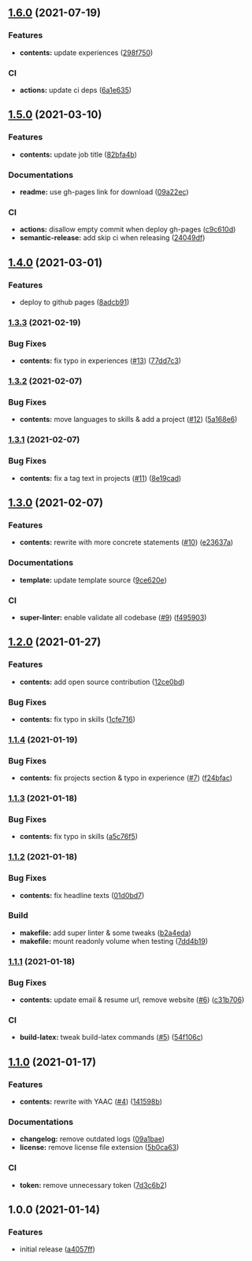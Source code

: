 ## [1.6.0](https://github.com/kirintwn/resume/compare/v1.5.0...v1.6.0) (2021-07-19)


### Features

* **contents:** update experiences ([298f750](https://github.com/kirintwn/resume/commit/298f750f977a1c7fed5851155118af8ca8706035))


### CI

* **actions:** update ci deps ([6a1e635](https://github.com/kirintwn/resume/commit/6a1e6352ced981147fa254cc081b581c284623ec))

## [1.5.0](https://github.com/kirintwn/resume/compare/v1.4.0...v1.5.0) (2021-03-10)


### Features

* **contents:** update job title ([82bfa4b](https://github.com/kirintwn/resume/commit/82bfa4b3a2c20497019dffd2fdfbc6ee32f175d9))


### Documentations

* **readme:** use gh-pages link for download ([09a22ec](https://github.com/kirintwn/resume/commit/09a22ec24116bb1829f2288a2440b5df7e6bdbf1))


### CI

* **actions:** disallow empty commit when deploy gh-pages ([c9c610d](https://github.com/kirintwn/resume/commit/c9c610d9dece5f96607c8759fec9173148d4f185))
* **semantic-release:** add skip ci when releasing ([24049df](https://github.com/kirintwn/resume/commit/24049dff28c62f53f19d375e56989e5665e1b301))

## [1.4.0](https://github.com/kirintwn/resume/compare/v1.3.3...v1.4.0) (2021-03-01)


### Features

* deploy to github pages ([8adcb91](https://github.com/kirintwn/resume/commit/8adcb91f0930ad995a6ebd12dd6d35f0aa739117))

### [1.3.3](https://github.com/kirintwn/resume/compare/v1.3.2...v1.3.3) (2021-02-19)


### Bug Fixes

* **contents:** fix typo in experiences ([#13](https://github.com/kirintwn/resume/issues/13)) ([77dd7c3](https://github.com/kirintwn/resume/commit/77dd7c347ffdfd9dc5e5d97e9a760b2fe507c8f4))

### [1.3.2](https://github.com/kirintwn/resume/compare/v1.3.1...v1.3.2) (2021-02-07)


### Bug Fixes

* **contents:** move languages to skills & add a project ([#12](https://github.com/kirintwn/resume/issues/12)) ([5a168e6](https://github.com/kirintwn/resume/commit/5a168e620ded43fcf44c673af026a1dac5b127a0))

### [1.3.1](https://github.com/kirintwn/resume/compare/v1.3.0...v1.3.1) (2021-02-07)


### Bug Fixes

* **contents:** fix a tag text in projects ([#11](https://github.com/kirintwn/resume/issues/11)) ([8e19cad](https://github.com/kirintwn/resume/commit/8e19cad35eee215dfe2c6fe8914d385570bc5a20))

## [1.3.0](https://github.com/kirintwn/resume/compare/v1.2.0...v1.3.0) (2021-02-07)


### Features

* **contents:** rewrite with more concrete statements ([#10](https://github.com/kirintwn/resume/issues/10)) ([e23637a](https://github.com/kirintwn/resume/commit/e23637a209b7a19eee7feacda21399bf3f7604b0))


### Documentations

* **template:** update template source ([9ce620e](https://github.com/kirintwn/resume/commit/9ce620e0c052faf248981c14a7d171a59c9d689b))


### CI

* **super-linter:** enable validate all codebase ([#9](https://github.com/kirintwn/resume/issues/9)) ([f495903](https://github.com/kirintwn/resume/commit/f49590384e9c46703579be31dc09d33308649b5d))

## [1.2.0](https://github.com/kirintwn/resume/compare/v1.1.4...v1.2.0) (2021-01-27)


### Features

* **contents:** add open source contribution ([12ce0bd](https://github.com/kirintwn/resume/commit/12ce0bd38532d7ce7b9971fd97ee5d15910c9d3d))


### Bug Fixes

* **contents:** fix typo in skills ([1cfe716](https://github.com/kirintwn/resume/commit/1cfe716bb4e87612c913d7e3120e60b04c882173))

### [1.1.4](https://github.com/kirintwn/resume/compare/v1.1.3...v1.1.4) (2021-01-19)


### Bug Fixes

* **contents:** fix projects section & typo in experience ([#7](https://github.com/kirintwn/resume/issues/7)) ([f24bfac](https://github.com/kirintwn/resume/commit/f24bfacd8d4b0afb1998789fd161b44db79086a7))

### [1.1.3](https://github.com/kirintwn/resume/compare/v1.1.2...v1.1.3) (2021-01-18)


### Bug Fixes

* **contents:** fix typo in skills ([a5c76f5](https://github.com/kirintwn/resume/commit/a5c76f5d85f536c6e06c49ed142dda326340e7b1))

### [1.1.2](https://github.com/kirintwn/resume/compare/v1.1.1...v1.1.2) (2021-01-18)


### Bug Fixes

* **contents:** fix headline texts ([01d0bd7](https://github.com/kirintwn/resume/commit/01d0bd78c5106d1bc5c2f3e0272c502b09d09c2f))


### Build

* **makefile:** add super linter & some tweaks ([b2a4eda](https://github.com/kirintwn/resume/commit/b2a4eda706ea7d82ebf555bbafd72a42c0ac05d3))
* **makefile:** mount readonly volume when testing ([7dd4b19](https://github.com/kirintwn/resume/commit/7dd4b19f452ed44dac3c368fcea74aea66844d53))

### [1.1.1](https://github.com/kirintwn/resume/compare/v1.1.0...v1.1.1) (2021-01-18)


### Bug Fixes

* **contents:** update email & resume url, remove website ([#6](https://github.com/kirintwn/resume/issues/6)) ([c31b706](https://github.com/kirintwn/resume/commit/c31b706b371e12508bfbf87f886a44374e4a07b4))


### CI

* **build-latex:** tweak build-latex commands ([#5](https://github.com/kirintwn/resume/issues/5)) ([54f106c](https://github.com/kirintwn/resume/commit/54f106cabcb3ef316c6d41b0adf897a2a8616524))

## [1.1.0](https://github.com/kirintwn/resume/compare/v1.0.0...v1.1.0) (2021-01-17)


### Features

* **contents:** rewrite with YAAC ([#4](https://github.com/kirintwn/resume/issues/4)) ([141598b](https://github.com/kirintwn/resume/commit/141598b92b7b8c20e1c31a4454c79cf5c72d6c79))


### Documentations

* **changelog:** remove outdated logs ([09a1bae](https://github.com/kirintwn/resume/commit/09a1baed72b0d2895b0f31a84d19f21cce049a08))
* **license:** remove license file extension ([5b0ca63](https://github.com/kirintwn/resume/commit/5b0ca63cbf924357c5d01ddba4a62a83c5eef8e3))


### CI

* **token:** remove unnecessary token ([7d3c6b2](https://github.com/kirintwn/resume/commit/7d3c6b27374a1edc11d7adaf16a0439a5f2560e9))

## 1.0.0 (2021-01-14)


### Features

* initial release ([a4057ff](https://github.com/kirintwn/resume/commit/a4057ffd5e5175966cdd54505ab57217b0a8e93c))
